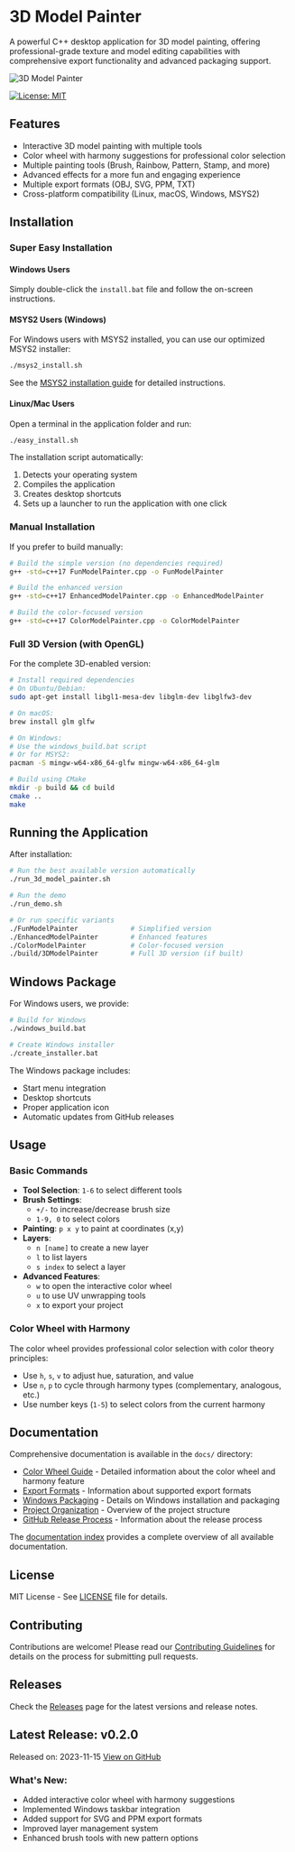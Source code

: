 # 3D Model Painter

A powerful C++ desktop application for 3D model painting, offering professional-grade texture and model editing capabilities with comprehensive export functionality and advanced packaging support.

![3D Model Painter](generated-icon.png)

[![License: MIT](https://img.shields.io/badge/License-MIT-blue.svg)](https://opensource.org/licenses/MIT)

## Features

- Interactive 3D model painting with multiple tools
- Color wheel with harmony suggestions for professional color selection
- Multiple painting tools (Brush, Rainbow, Pattern, Stamp, and more)
- Advanced effects for a more fun and engaging experience
- Multiple export formats (OBJ, SVG, PPM, TXT)
- Cross-platform compatibility (Linux, macOS, Windows, MSYS2)

## Installation

### Super Easy Installation

#### Windows Users
Simply double-click the `install.bat` file and follow the on-screen instructions.

#### MSYS2 Users (Windows)
For Windows users with MSYS2 installed, you can use our optimized MSYS2 installer:
```bash
./msys2_install.sh
```
See the [MSYS2 installation guide](MSYS2_README.md) for detailed instructions.

#### Linux/Mac Users
Open a terminal in the application folder and run:
```bash
./easy_install.sh
```

The installation script automatically:
1. Detects your operating system
2. Compiles the application
3. Creates desktop shortcuts
4. Sets up a launcher to run the application with one click

### Manual Installation

If you prefer to build manually:

```bash
# Build the simple version (no dependencies required)
g++ -std=c++17 FunModelPainter.cpp -o FunModelPainter

# Build the enhanced version
g++ -std=c++17 EnhancedModelPainter.cpp -o EnhancedModelPainter

# Build the color-focused version
g++ -std=c++17 ColorModelPainter.cpp -o ColorModelPainter
```

### Full 3D Version (with OpenGL)

For the complete 3D-enabled version:

```bash
# Install required dependencies
# On Ubuntu/Debian:
sudo apt-get install libgl1-mesa-dev libglm-dev libglfw3-dev

# On macOS:
brew install glm glfw

# On Windows:
# Use the windows_build.bat script
# Or for MSYS2:
pacman -S mingw-w64-x86_64-glfw mingw-w64-x86_64-glm

# Build using CMake
mkdir -p build && cd build
cmake ..
make
```

## Running the Application

After installation:

```bash
# Run the best available version automatically
./run_3d_model_painter.sh

# Run the demo
./run_demo.sh

# Or run specific variants
./FunModelPainter             # Simplified version
./EnhancedModelPainter        # Enhanced features
./ColorModelPainter           # Color-focused version
./build/3DModelPainter        # Full 3D version (if built)
```

## Windows Package

For Windows users, we provide:

```bash
# Build for Windows
./windows_build.bat

# Create Windows installer
./create_installer.bat
```

The Windows package includes:
- Start menu integration
- Desktop shortcuts
- Proper application icon
- Automatic updates from GitHub releases

## Usage

### Basic Commands

- **Tool Selection**: `1-6` to select different tools
- **Brush Settings**:
  - `+/-` to increase/decrease brush size
  - `1-9, 0` to select colors
- **Painting**: `p x y` to paint at coordinates (x,y)
- **Layers**:
  - `n [name]` to create a new layer
  - `l` to list layers
  - `s index` to select a layer
- **Advanced Features**:
  - `w` to open the interactive color wheel
  - `u` to use UV unwrapping tools
  - `x` to export your project

### Color Wheel with Harmony

The color wheel provides professional color selection with color theory principles:
- Use `h`, `s`, `v` to adjust hue, saturation, and value
- Use `n`, `p` to cycle through harmony types (complementary, analogous, etc.)
- Use number keys (`1-5`) to select colors from the current harmony

## Documentation

Comprehensive documentation is available in the `docs/` directory:

- [Color Wheel Guide](docs/Color_Wheel.md) - Detailed information about the color wheel and harmony feature
- [Export Formats](docs/Export_Formats.md) - Information about supported export formats
- [Windows Packaging](docs/Windows_Packaging.md) - Details on Windows installation and packaging
- [Project Organization](docs/Project_Organization.md) - Overview of the project structure
- [GitHub Release Process](docs/GitHub_Releases.md) - Information about the release process

The [documentation index](docs/index.md) provides a complete overview of all available documentation.

## License

MIT License - See [LICENSE](LICENSE) file for details.

## Contributing

Contributions are welcome! Please read our [Contributing Guidelines](CONTRIBUTING.md) for details on the process for submitting pull requests.

## Releases

Check the [Releases](https://github.com/3D-Model-Painter/3D-Model-Painter/releases) page for the latest versions and release notes.

<!-- RELEASE_INFO_START -->
## Latest Release: v0.2.0

Released on: 2023-11-15
[View on GitHub](https://github.com/3D-Model-Painter/3D-Model-Painter/releases/tag/v0.2.0)

### What's New:
- Added interactive color wheel with harmony suggestions
- Implemented Windows taskbar integration
- Added support for SVG and PPM export formats
- Improved layer management system
- Enhanced brush tools with new pattern options
<!-- RELEASE_INFO_END -->